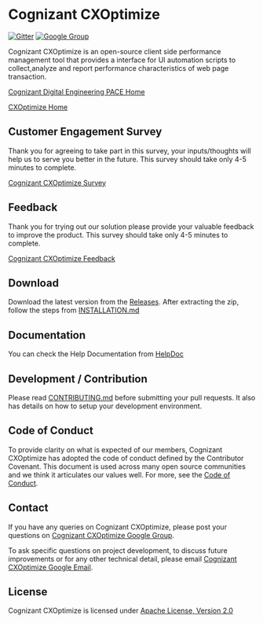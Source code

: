 # Cognizant CXOptimize
[![Gitter](https://badges.gitter.im/Join%20Chat.svg)](https://gitter.im/CognizantCXOptimize) [![Google Group](https://img.shields.io/badge/%E2%9C%89-Google%20Group-blue.svg)](https://groups.google.com/forum/#!forum/cognizantcxoptimize)

Cognizant CXOptimize is an open-source client side performance management tool that provides a interface for UI automation scripts to collect,analyze and report performance characteristics of web page transaction.

[Cognizant Digital Engineering PACE Home](https://power2perform.cognizant.com/)

[CXOptimize Home](https://power2perform.cognizant.com/CXOptimize/CXOptimize.html)

## Customer Engagement Survey

Thank you for agreeing to take part in this survey, your inputs/thoughts will help us to serve you better in the future. This survey should take only 4-5 minutes to complete.

[Cognizant CXOptimize Survey](https://docs.google.com/forms/d/e/1FAIpQLSe87PCSBklPe7l5QHf3a06R9flnPmSrhslZS0WUERmtvbz6ag/viewform)

## Feedback

Thank you for trying out our solution please provide your valuable feedback to improve the product. This survey should take only 4-5 minutes to complete.

[Cognizant CXOptimize Feedback](https://docs.google.com/forms/d/e/1FAIpQLSfazirv0beYrgXzuy8NZRPHDIwcQYHftLAr9SfYz3VZQZo5rg/viewform)

## Download

Download the latest version from the [Releases](https://github.com/Cognizant-Digital-Engineering-PACE/CXOptimize/releases/tag/v2.0.3). After extracting the zip, follow the steps from [INSTALLATION.md](INSTALLATION.md)

## Documentation

You can check the Help Documentation from [HelpDoc](USERGUIDE.md)

## Development / Contribution

Please read [CONTRIBUTING.md](CONTRIBUTING.md) before submitting your pull requests. It also has details on how to setup your development environment.

## Code of Conduct

To provide clarity on what is expected of our members, Cognizant CXOptimize has adopted the code of conduct defined by the Contributor Covenant. This document is used across many open source communities and we think it articulates our values well. For more, see the [Code of Conduct](CODE_OF_CONDUCT.md).

## Contact

If you have any queries on Cognizant CXOptimize, please post your questions on [Cognizant CXOptimize Google Group](https://groups.google.com/forum/#!forum/cognizantcxoptimize).

To ask specific questions on project development, to discuss future improvements or for any other technical detail, please email [Cognizant CXOptimize Google Email](cognizantcxoptimize@gmail.com).

## License

Cognizant CXOptimize is licensed under [Apache License, Version 2.0](LICENSE)